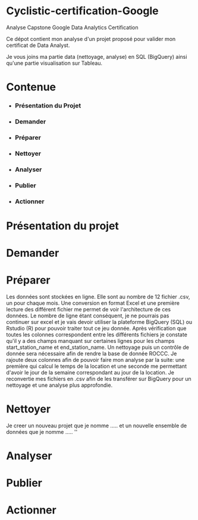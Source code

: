 # Cyclistic-certification-Google
Analyse Capstone Google Data Analytics Certification

Ce dépot contient mon analyse d'un projet proposé pour valider mon certificat de Data Analyst.

Je vous joins ma partie data (nettoyage, analyse) en SQL (BigQuery) ainsi qu'une partie visualisation sur Tableau.

# Contenue
* ### Présentation du Projet
* ### Demander
* ### Préparer
* ### Nettoyer
* ### Analyser
* ### Publier
* ### Actionner


# Présentation du projet


# Demander


# Préparer
Les données sont stockées en ligne. Elle sont au nombre de 12 fichier .csv, un pour chaque mois. Une conversion en format Excel et une première lecture des différent fichier me permet de voir l'architecture de ces données. Le nombre de ligne étant conséquent, je ne pourrais pas continuer sur excel et je vais devoir utiliser la plateforme BigQuery (SQL) ou Rstudio (R) pour pouvoir traiter tout ce jeu donnée. Après vérification que toutes les colonnes correspondent entre les différents fichiers je constate qu'il y a des champs manquant sur certaines lignes pour les champs start_station_name et end_station_name. Un nettoyage puis un contrôle de donnée sera nécessaire afin de rendre la base de donnée ROCCC. Je rajoute deux colonnes afin de pouvoir faire mon analyse par la suite: une première qui calcul le temps de la location et une seconde me permettant d'avoir le jour de la semaine correspondant au jour de la location. Je reconvertie mes fichiers en .csv afin de les transférer sur BigQuery pour un nettoyage et une analyse plus approfondie. 

# Nettoyer
Je creer un nouveau projet que je nomme ..... et un nouvelle ensemble de données que je nomme .....
'' 

# Analyser


# Publier


# Actionner
